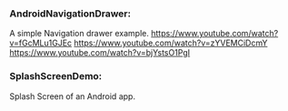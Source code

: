 ### AndroidNavigationDrawer: 
A simple Navigation drawer example.
https://www.youtube.com/watch?v=fGcMLu1GJEc
https://www.youtube.com/watch?v=zYVEMCiDcmY
https://www.youtube.com/watch?v=bjYstsO1PgI

### SplashScreenDemo: 
Splash Screen of an Android app. 


